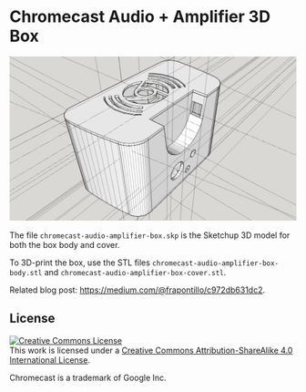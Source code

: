 Chromecast Audio + Amplifier 3D Box
===================================

![](images/box-front.jpg)

The file `chromecast-audio-amplifier-box.skp` is the Sketchup 3D model for both the box body and cover.

To 3D-print the box, use the STL files `chromecast-audio-amplifier-box-body.stl` and `chromecast-audio-amplifier-box-cover.stl`.

Related blog post: https://medium.com/@frapontillo/c972db631dc2.

## License

<a rel="license" href="http://creativecommons.org/licenses/by-sa/4.0/"><img alt="Creative Commons License" style="border-width:0" src="https://i.creativecommons.org/l/by-sa/4.0/88x31.png" /></a><br />This work is licensed under a <a rel="license" href="http://creativecommons.org/licenses/by-sa/4.0/">Creative Commons Attribution-ShareAlike 4.0 International License</a>.

Chromecast is a trademark of Google Inc.